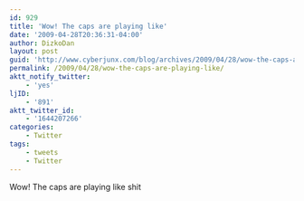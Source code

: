 ```yaml
---
id: 929
title: 'Wow! The caps are playing like'
date: '2009-04-28T20:36:31-04:00'
author: DizkoDan
layout: post
guid: 'http://www.cyberjunx.com/blog/archives/2009/04/28/wow-the-caps-are-playing-like/'
permalink: /2009/04/28/wow-the-caps-are-playing-like/
aktt_notify_twitter:
    - 'yes'
ljID:
    - '891'
aktt_twitter_id:
    - '1644207266'
categories:
    - Twitter
tags:
    - tweets
    - Twitter
---
```


Wow! The caps are playing like shit